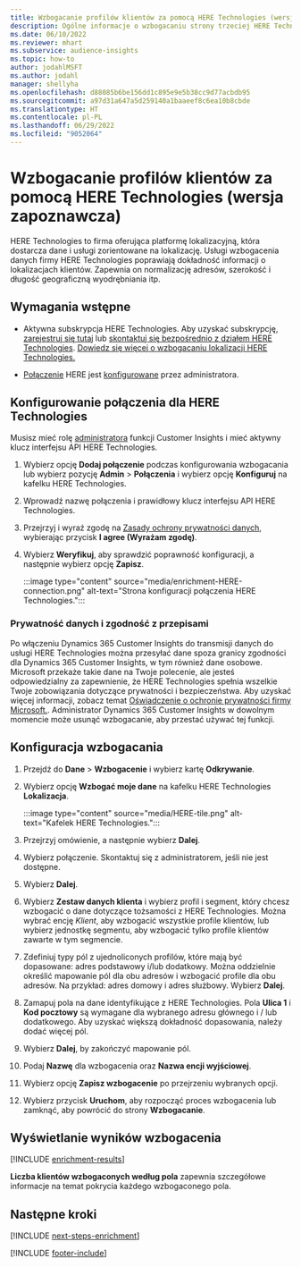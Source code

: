 ```yaml
---
title: Wzbogacanie profilów klientów za pomocą HERE Technologies (wersja zapoznawcza)
description: Ogólne informacje o wzbogacaniu strony trzeciej HERE Technologies.
ms.date: 06/10/2022
ms.reviewer: mhart
ms.subservice: audience-insights
ms.topic: how-to
author: jodahlMSFT
ms.author: jodahl
manager: shellyha
ms.openlocfilehash: d88085b6be156dd1c895e9e5b38cc9d77acbdb95
ms.sourcegitcommit: a97d31a647a5d259140a1baaeef8c6ea10b8cbde
ms.translationtype: HT
ms.contentlocale: pl-PL
ms.lasthandoff: 06/29/2022
ms.locfileid: "9052064"
---
```

# <a name="enrich-customer-profiles-with-here-technologies-preview"></a>Wzbogacanie profilów klientów za pomocą HERE Technologies (wersja zapoznawcza)

HERE Technologies to firma oferująca platformę lokalizacyjną, która dostarcza dane i usługi zorientowane na lokalizację. Usługi wzbogacenia danych firmy HERE Technologies poprawiają dokładność informacji o lokalizacjach klientów. Zapewnia on normalizację adresów, szerokość i długość geograficzną wyodrębniania itp.

## <a name="prerequisites"></a>Wymagania wstępne

- Aktywna subskrypcja HERE Technologies. Aby uzyskać subskrypcję, [zarejestruj się tutaj](https://developer.here.com/sign-up?utm_medium=referral&utm_source=Microsoft-Dynamics-CI&create=Freemium-Basic) lub [skontaktuj się bezpośrednio z działem HERE Technologies](https://developer.here.com/help?utm_medium=referral&utm_source=Microsoft-Dynamics-CI#how-can-we-help-you). [Dowiedz się więcej o wzbogacaniu lokalizacji HERE Technologies.](https://developer.here.com/location-enrichment?cid=Dev-MicrosoftDynamics-DB-0-Dev-&utm_source=MicrosoftDynamics&utm_medium=referral&utm_campaign=Online_Dev_ReferralMicrosoft)

- [Połączenie](connections.md) HERE jest [konfigurowane](#configure-the-connection-for-here-technologies) przez administratora.

## <a name="configure-the-connection-for-here-technologies"></a>Konfigurowanie połączenia dla HERE Technologies

Musisz mieć rolę [administratora](permissions.md#admin) funkcji Customer Insights i mieć aktywny klucz interfejsu API HERE Technologies.

1. Wybierz opcję **Dodaj połączenie** podczas konfigurowania wzbogacania lub wybierz pozycję **Admin** > **Połączenia** i wybierz opcję **Konfiguruj** na kafelku HERE Technologies.

1. Wprowadź nazwę połączenia i prawidłowy klucz interfejsu API HERE Technologies.

1. Przejrzyj i wyraź zgodę na [Zasady ochrony prywatności danych](#data-privacy-and-compliance), wybierając przycisk **I agree (Wyrażam zgodę)**.

1. Wybierz **Weryfikuj**, aby sprawdzić poprawność konfiguracji, a następnie wybierz opcję **Zapisz**.

   :::image type="content" source="media/enrichment-HERE-connection.png" alt-text="Strona konfiguracji połączenia HERE Technologies.":::

### <a name="data-privacy-and-compliance"></a>Prywatność danych i zgodność z przepisami

Po włączeniu Dynamics 365 Customer Insights do transmisji danych do usługi HERE Technologies można przesyłać dane spoza granicy zgodności dla Dynamics 365 Customer Insights, w tym również dane osobowe. Microsoft przekaże takie dane na Twoje polecenie, ale jesteś odpowiedzialny za zapewnienie, że HERE Technologies spełnia wszelkie Twoje zobowiązania dotyczące prywatności i bezpieczeństwa. Aby uzyskać więcej informacji, zobacz temat [Oświadczenie o ochronie prywatności firmy Microsoft.](https://go.microsoft.com/fwlink/?linkid=396732).
Administrator Dynamics 365 Customer Insights w dowolnym momencie może usunąć wzbogacanie, aby przestać używać tej funkcji.

## <a name="configure-the-enrichment"></a>Konfiguracja wzbogacania

1. Przejdź do **Dane** > **Wzbogacenie** i wybierz kartę **Odkrywanie**.

1. Wybierz opcję **Wzbogać moje dane** na kafelku HERE Technologies **Lokalizacja**.

   :::image type="content" source="media/HERE-tile.png" alt-text="Kafelek HERE Technologies.":::

1. Przejrzyj omówienie, a następnie wybierz **Dalej**.

1. Wybierz połączenie. Skontaktuj się z administratorem, jeśli nie jest dostępne.

1. Wybierz **Dalej**.

1. Wybierz **Zestaw danych klienta** i wybierz profil i segment, który chcesz wzbogacić o dane dotyczące tożsamości z HERE Technologies. Można wybrać encję *Klient*, aby wzbogacić wszystkie profile klientów, lub wybierz jednostkę segmentu, aby wzbogacić tylko profile klientów zawarte w tym segmencie.

1. Zdefiniuj typy pól z ujednoliconych profilów, które mają być dopasowane: adres podstawowy i/lub dodatkowy. Można oddzielnie określić mapowanie pól dla obu adresów i wzbogacić profile dla obu adresów. Na przykład: adres domowy i adres służbowy. Wybierz **Dalej**.

1. Zamapuj pola na dane identyfikujące z HERE Technologies. Pola **Ulica 1** i **Kod pocztowy** są wymagane dla wybranego adresu głównego i / lub dodatkowego. Aby uzyskać większą dokładność dopasowania, należy dodać więcej pól.

1. Wybierz **Dalej**, by zakończyć mapowanie pól.

1. Podaj **Nazwę** dla wzbogacenia oraz **Nazwa encji wyjściowej**.

1. Wybierz opcję **Zapisz wzbogacenie** po przejrzeniu wybranych opcji.

1. Wybierz przycisk **Uruchom**, aby rozpocząć proces wzbogacenia lub zamknąć, aby powrócić do strony **Wzbogacanie**.

## <a name="view-enrichment-results"></a>Wyświetlanie wyników wzbogacenia

[!INCLUDE [enrichment-results](includes/enrichment-results.md)]

**Liczba klientów wzbogaconych według pola** zapewnia szczegółowe informacje na temat pokrycia każdego wzbogaconego pola.

## <a name="next-steps"></a>Następne kroki

[!INCLUDE [next-steps-enrichment](includes/next-steps-enrichment.md)]

[!INCLUDE [footer-include](includes/footer-banner.md)]
